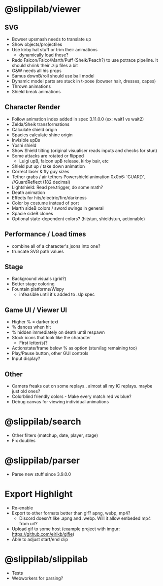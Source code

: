 # @slippilab/viewer

## SVG

- Bowser upsmash needs to translate up
- Show objects/projectiles
- Use kirby hat stuff or trim their animations
  - dynamically load those?
- Redo Falcon/Falco/Marth/Puff (Sheik/Peach?) to use potrace pipeline. It should shrink their .zip files a bit
- G&W needs all his props
- Samus downB/roll should use ball model
- Dynamic model parts are stuck in t-pose (bowser hair, dresses, capes)
- Thrown animations
- Shield break animations

## Character Render

- Follow animation index added in spec 3.11.0.0 (ex: wait1 vs wait2)
- Zelda/Sheik transformations
- Calculate shield origin
- Spacies calculate shine origin
- Invisible upBs
- Yoshi shield
- Show Shield tilting (original visualiser reads inputs and checks for stun)
- Some attacks are rotated or flipped
  - Luigi upB, falcon upB release, kirby bair, etc
- Shield put up / take down animation
- Correct laser & fly guy sizes
- Tether grabs / air tethers
  Powershield animation 0x0b6: 'GUARD', //GuardReflect (182 decimal)
- Lightshield: Read pre.trigger, do some math?
- Death animation
- Effects for hits/electric/fire/darkness
- Color by costume instead of port
- Marth sideB colors / sword swings in general
- Spacie sideB clones
- Optional state-dependent colors? (hitstun, shieldstun, actionable)

## Performance / Load times

- combine all of a character's jsons into one?
- truncate SVG path values

## Stage

- Background visuals (grid?)
- Better stage coloring
- Fountain platforms/Wispy
  - infeasible until it's added to .slp spec

## Game UI / Viewer UI

- Higher % = darker text
- % dances when hit
- % hidden immediately on death until respawn
- Stock icons that look like the character
  - First letter(s)?
- Actionstate/frame below % as option (stun/lag remaining too)
- Play/Pause button, other GUI controls
- Input display?

## Other

- Camera freaks out on some replays.. almost all my IC replays. maybe just old ones?
- Colorblind friendly colors - Make every match red vs blue?
- Debug canvas for viewing individual animations

# @slippilab/search

- Other filters (matchup, date, player, stage)
- Fix doubles

# @slippilab/parser

- Parse new stuff since 3.9.0.0

# Export Highlight

- Re-enable
- Export to other formats better than gif? apng, webp, mp4?
  - Discord doesn't like .apng and .webp. Will it allow embeded mp4 from url?
- Upload gif to some host (example project with imgur: https://github.com/eirikb/gifie)
- Able to adjust start/end clip

# @slippilab/slippilab

- Tests
- Webworkers for parsing?
